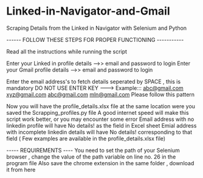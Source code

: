 # Linked-in-Navigator-and-Gmail
Scraping Details from the  Linked in Navigator with Selenium and Python


------ FOLLOW THESE STEPS FOR PROPER FUNCTIONING -----------

Read all the instructions while running the script 

Enter your Linked in profile details -->> email and password to login
Enter your Gmail profile details -->> email and password to login

Enter the email address's to fetch details seperated by SPACE , this is mandatory DO NOT USE ENTER KEY
---> Example::: abc@gmail.com xyz@gmail.com abc@gmail.com mln@gmail.com
Please follow this pattern

Now you will have the profile_details.xlsx file at the same location were you saved the Scrapping_profiles.py file
A good internet speed will make this script work better, or you may encounter some error
Email address with no linkedin profile will have No details! as the field in Excel sheet
Emial address with incomplete linkedin details will have No details! corresponding to that field ( Few examples are available in the profile_details.xlsx file)

----- REQUIREMENTS ----
You need to set the path of your Selenium browser , change the value of the path variable on line no. 26 in the program file
Also save the chrome extension in the same folder , download it from here

